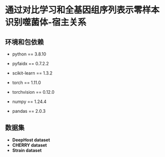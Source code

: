 # 通过对比学习和全基因组序列表示零样本识别噬菌体-宿主关系

## 环境和包依赖

- python == 3.8.10
- pyfaidx == 0.7.2.2 
- scikit-learn == 1.3.2
- torch == 1.11.0
- torchvision == 0.12.0

- numpy == 1.24.4
- pandas == 2.0.3


## 数据集

- **DeepHost  dataset**
- **CHERRY dataset**
- **Strain dataset**
